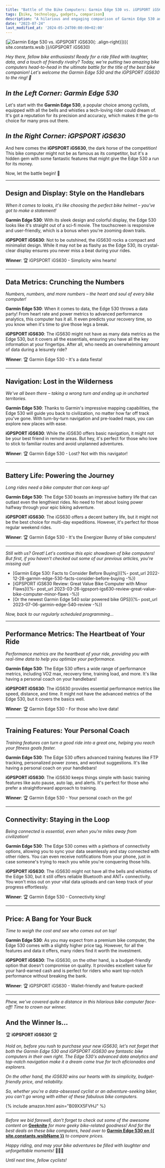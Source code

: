 ```yaml
---
title: "Battle of the Bike Computers: Garmin Edge 530 vs. iGPSPORT iGS630"
tags: [bike, technology, gadgets, comparison]
description: "A hilarious and engaging comparison of Garmin Edge 530 and iGPSPORT iGS630 bike computers! Price comparison provided by {{ site.constants.wsibName }}"
date: "2023-07-24"
last_modified_at: '2024-05-24T00:00:00+02:00'
---
```


[![Garmin Edge 530 vs. iGPSPORT iGS630](https://i.imgur.com/aRyU7Xem.jpg){: .align-right}]({{ site.constants.wsib }}/iGPSPORT iGS630)

*Hey there, fellow bike enthusiasts! Ready for a ride filled with laughter, data, and a touch of friendly rivalry? Today, we're putting two amazing bike computers head-to-head in the ultimate battle for the title of the best bike companion! Let's welcome the Garmin Edge 530 and the iGPSPORT iGS630 to the ring! 🚴*

## *In the Left Corner: Garmin Edge 530*

Let's start with the **Garmin Edge 530**, a popular choice among cyclists, equipped with all the bells and whistles a tech-loving rider could dream of. It's got a reputation for its precision and accuracy, which makes it the go-to choice for many pros out there.

## *In the Right Corner: iGPSPORT iGS630*

And here comes the **iGPSPORT iGS630**, the dark horse of the competition! This bike computer might not be as famous as its competitor, but it's a hidden gem with some fantastic features that might give the Edge 530 a run for its money.

Now, let the battle begin! 🥊

---------

## **Design and Display: Style on the Handlebars**

*When it comes to looks, it's like choosing the perfect bike helmet – you've got to make a statement!*

**Garmin Edge 530**: With its sleek design and colorful display, the Edge 530 looks like it's straight out of a sci-fi movie. The touchscreen is responsive and user-friendly, which is a bonus when you're zooming down trails.

**iGPSPORT iGS630**: Not to be outshined, the iGS630 rocks a compact and minimalist design. While it may not be as flashy as the Edge 530, its crystal-clear display ensures you never miss a beat during your rides.

**Winner**: 🏆 iGPSPORT iGS630 - Simplicity wins hearts!

---------

## **Data Metrics: Crunching the Numbers**

*Numbers, numbers, and more numbers – the heart and soul of every bike computer!*

**Garmin Edge 530**: When it comes to data, the Edge 530 throws a data party! From heart rate and power metrics to advanced performance analytics, this computer has it all. It even predicts your recovery time, so you know when it's time to give those legs a break.

**iGPSPORT iGS630**: The iGS630 might not have as many data metrics as the Edge 530, but it covers all the essentials, ensuring you have all the key information at your fingertips. After all, who needs an overwhelming amount of data during a leisurely ride?

**Winner**: 🏆 Garmin Edge 530 - It's a data fiesta!

---------

## **Navigation: Lost in the Wilderness**

*We've all been there – taking a wrong turn and ending up in uncharted territories.*

**Garmin Edge 530**: Thanks to Garmin's impressive mapping capabilities, the Edge 530 will guide you back to civilization, no matter how far off track you've gone. With turn-by-turn navigation and pre-loaded maps, you can explore new places with ease.

**iGPSPORT iGS630**: While the iGS630 offers basic navigation, it might not be your best friend in remote areas. But hey, it's perfect for those who love to stick to familiar routes and avoid unplanned adventures.

**Winner**: 🏆 Garmin Edge 530 - Lost? Not with this navigator!

---------

## **Battery Life: Powering the Journey**

*Long rides need a bike computer that can keep up!*

**Garmin Edge 530**: The Edge 530 boasts an impressive battery life that can outlast even the lengthiest rides. No need to fret about losing power halfway through your epic biking adventure.

**iGPSPORT iGS630**: The iGS630 offers a decent battery life, but it might not be the best choice for multi-day expeditions. However, it's perfect for those regular weekend rides.

**Winner**: 🏆 Garmin Edge 530 - It's the Energizer Bunny of bike computers!

---------

*Still with us? Great! Let's continue this epic showdown of bike computers! But first, if you haven't checked out some of our previous articles, you're missing out!*

- [Garmin Edge 530: Facts to Consider Before Buying]({%- post_url 2022-12-28-garmin-edge-530-facts-consider-before-buying -%})
- [iGPSPORT iGS630 Review: Great Value Bike Computer with Minor Flaws]({%- post_url 2023-03-26-igpsport-igs630-review-great-value-bike-computer-minor-flaws -%})
- [Or the newest Garmin Edge 540 solar powered bike GPS]({%- post_url 2023-07-06-garmin-edge-540-review -%})

*Now, back to our regularly scheduled programming...*

---------

## **Performance Metrics: The Heartbeat of Your Ride**

*Performance metrics are the heartbeat of your ride, providing you with real-time data to help you optimize your performance.*

**Garmin Edge 530**: The Edge 530 offers a wide range of performance metrics, including VO2 max, recovery time, training load, and more. It's like having a personal coach on your handlebars!

**iGPSPORT iGS630**: The iGS630 provides essential performance metrics like speed, distance, and time. It might not have the advanced metrics of the Edge 530, but it covers the basics well.

**Winner**: 🏆 Garmin Edge 530 - For those who love data!

---------

## **Training Features: Your Personal Coach**

*Training features can turn a good ride into a great one, helping you reach your fitness goals faster.*

**Garmin Edge 530**: The Edge 530 offers advanced training features like FTP tracking, personalized power zones, and workout suggestions. It's like having a personal coach on your handlebars!

**iGPSPORT iGS630**: The iGS630 keeps things simple with basic training features like auto pause, auto lap, and alerts. It's perfect for those who prefer a straightforward approach to training.

**Winner**: 🏆 Garmin Edge 530 - Your personal coach on the go!

---------

## **Connectivity: Staying in the Loop**

*Being connected is essential, even when you're miles away from civilization!*

**Garmin Edge 530**: The Edge 530 comes with a plethora of connectivity options, allowing you to sync your data seamlessly and stay connected with other riders. You can even receive notifications from your phone, just in case someone's trying to reach you while you're conquering those hills.

**iGPSPORT iGS630**: The iGS630 might not have all the bells and whistles of the Edge 530, but it still offers reliable Bluetooth and ANT+ connectivity. You won't miss out on your vital data uploads and can keep track of your progress effortlessly.

**Winner**: 🏆 Garmin Edge 530 - Connectivity king!

---------

## **Price: A Bang for Your Buck**

*Time to weigh the cost and see who comes out on top!*

**Garmin Edge 530**: As you may expect from a premium bike computer, the Edge 530 comes with a slightly higher price tag. However, for all the features and data it offers, many riders find it worth the investment.

**iGPSPORT iGS630**: The iGS630, on the other hand, is a budget-friendly option that doesn't compromise on quality. It provides excellent value for your hard-earned cash and is perfect for riders who want top-notch performance without breaking the bank.

**Winner**: 🏆 iGPSPORT iGS630 - Wallet-friendly and feature-packed!

---------

*Phew, we've covered quite a distance in this hilarious bike computer face-off! Time to crown our winner.*

## **And the Winner Is...**

🏆 **iGPSPORT iGS630!** 🏆

*Hold on, before you rush to purchase your new iGS630, let's not forget that both the Garmin Edge 530 and iGPSPORT iGS630 are fantastic bike computers in their own right. The Edge 530's advanced data analytics and top-notch navigation make it a dream come true for tech aficionados and explorers.*

*On the other hand, the iGS630 wins our hearts with its simplicity, budget-friendly price, and reliability.*

*So, whether you're a data-obsessed cyclist or an adventure-seeking biker, you can't go wrong with either of these fabulous bike computers.*

{% include amazon.html asin="B09XX5FVHJ" %}

---------

*Before we bid farewell, don't forget to check out some of the awesome content on* [**Geeknite**](/) *for more geeky bike-related goodness! And for the best deals on these bike computers, head over to* [**Garmin Edge 530 on {{ site.constants.wsibName }}**](<{{ site.constants.wsib }}/garmin edge 530>) *to compare prices.*

*Happy riding, and may your bike adventures be filled with laughter and unforgettable moments!* 🚵‍♂️💨

*Until next time, fellow cyclists!*
